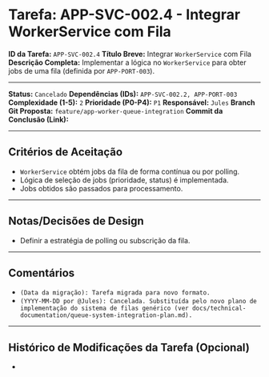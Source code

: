 # Tarefa: APP-SVC-002.4 - Integrar WorkerService com Fila

**ID da Tarefa:** `APP-SVC-002.4`
**Título Breve:** Integrar `WorkerService` com Fila
**Descrição Completa:**
Implementar a lógica no `WorkerService` para obter jobs de uma fila (definida por `APP-PORT-003`).

---

**Status:** `Cancelado`
**Dependências (IDs):** `APP-SVC-002.2, APP-PORT-003`
**Complexidade (1-5):** `2`
**Prioridade (P0-P4):** `P1`
**Responsável:** `Jules`
**Branch Git Proposta:** `feature/app-worker-queue-integration`
**Commit da Conclusão (Link):**

---

## Critérios de Aceitação
- `WorkerService` obtém jobs da fila de forma contínua ou por polling.
- Lógica de seleção de jobs (prioridade, status) é implementada.
- Jobs obtidos são passados para processamento.

---

## Notas/Decisões de Design
- Definir a estratégia de polling ou subscrição da fila.

---

## Comentários
- `(Data da migração): Tarefa migrada para novo formato.`
- `(YYYY-MM-DD por @Jules): Cancelada. Substituída pelo novo plano de implementação do sistema de filas genérico (ver docs/technical-documentation/queue-system-integration-plan.md).`

---

## Histórico de Modificações da Tarefa (Opcional)
-
